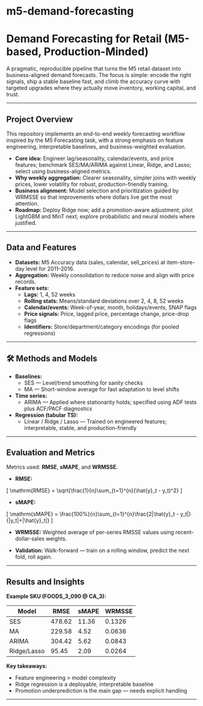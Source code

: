# m5-demand-forecasting

# Demand Forecasting for Retail (M5-based, Production-Minded)

A pragmatic, reproducible pipeline that turns the M5 retail dataset into business-aligned demand forecasts. The focus is simple: encode the right signals, ship a stable baseline fast, and climb the accuracy curve with targeted upgrades where they actually move inventory, working capital, and trust.

---

## Project Overview

This repository implements an end-to-end weekly forecasting workflow inspired by the M5 Forecasting task, with a strong emphasis on feature engineering, interpretable baselines, and business-weighted evaluation.

- **Core idea:** Engineer lag/seasonality, calendar/events, and price features; benchmark SES/MA/ARIMA against Linear, Ridge, and Lasso; select using business-aligned metrics.
- **Why weekly aggregation:** Clearer seasonality, simpler joins with weekly prices, lower volatility for robust, production-friendly training.
- **Business alignment:** Model selection and prioritization guided by WRMSSE so that improvements where dollars live get the most attention.
- **Roadmap:** Deploy Ridge now; add a promotion-aware adjustment; pilot LightGBM and MinT next; explore probabilistic and neural models where justified.

---

## Data and Features

- **Datasets:** M5 Accuracy data (sales, calendar, sell_prices) at item-store-day level for 2011–2016.
- **Aggregation:** Weekly consolidation to reduce noise and align with price records.
- **Feature sets:**
  - **Lags:** 1, 4, 52 weeks
  - **Rolling stats:** Means/standard deviations over 2, 4, 8, 52 weeks
  - **Calendar/events:** Week-of-year, month, holidays/events, SNAP flags
  - **Price signals:** Price, lagged price, percentage change, price-drop flags
  - **Identifiers:** Store/department/category encodings (for pooled regressions)

---

## 🛠 Methods and Models

- **Baselines:**  
  - SES — Level/trend smoothing for sanity checks  
  - MA — Short-window average for fast adaptation to level shifts
- **Time series:**  
  - ARIMA — Applied where stationarity holds; specified using ADF tests plus ACF/PACF diagnostics
- **Regression (tabular TS):**  
  - Linear / Ridge / Lasso — Trained on engineered features; interpretable, stable, and production-friendly

---

## Evaluation and Metrics

Metrics used: **RMSE**, **sMAPE**, and **WRMSSE**.

- **RMSE:**  
  

\[
  \mathrm{RMSE} = \sqrt{\frac{1}{n}\sum_{t=1}^{n}(\hat{y}_t - y_t)^2}
  \]



- **sMAPE:**  
  

\[
  \mathrm{sMAPE} = \frac{100\%}{n}\sum_{t=1}^{n}\frac{2|\hat{y}_t - y_t|}{|y_t|+|\hat{y}_t|}
  \]



- **WRMSSE:** Weighted average of per-series RMSSE values using recent-dollar-sales weights.

- **Validation:** Walk-forward — train on a rolling window, predict the next fold, roll again.

---

## Results and Insights

**Example SKU (FOODS_3_090 @ CA_3):**

| Model         | RMSE    | sMAPE  | WRMSSE   |
|---------------|---------|--------|----------|
| SES           | 478.62  | 11.36  | 0.1326   |
| MA            | 229.58  | 4.52   | 0.0636   |
| ARIMA         | 304.42  | 5.62   | 0.0843   |
| Ridge/Lasso   | 95.45   | 2.09   | 0.0264   |

**Key takeaways:**
- Feature engineering > model complexity
- Ridge regression is a deployable, interpretable baseline
- Promotion underprediction is the main gap — needs explicit handling

---
